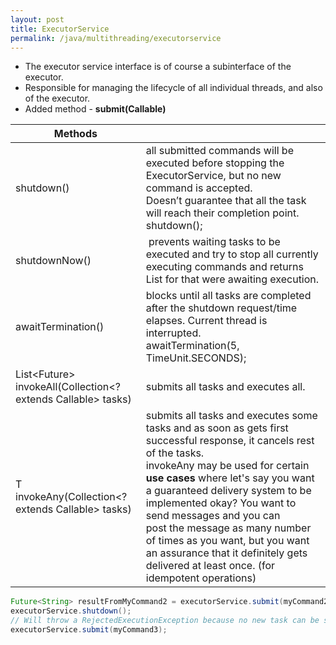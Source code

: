 ```yaml
---
layout: post
title: ExecutorService
permalink: /java/multithreading/executorservice
---
```



- The executor service interface is of course a subinterface of the executor. 
- Responsible for managing the lifecycle of all individual threads, and also of the executor.
- Added method - **submit(Callable)**

|Methods||
---|---
shutdown() | all submitted commands will be executed before stopping the ExecutorService, but no new command is accepted.<br>Doesn’t guarantee that all the task will reach their completion point.<br>shutdown();
shutdownNow()| prevents waiting tasks to be executed and try to stop all currently executing commands and returns List<Runnable> for that were awaiting execution.
awaitTermination()| blocks until all tasks are completed after the shutdown request/time elapses. Current thread is interrupted.<br>awaitTermination(5, TimeUnit.SECONDS);
<T> List<Future<T>> invokeAll(Collection<? extends Callable<T>> tasks)| submits all tasks and executes all.
<T> T invokeAny(Collection<? extends Callable<T>> tasks)|submits all tasks and executes some tasks and as soon as gets first successful response, it cancels rest of the tasks.<br>invokeAny may be used for certain **use cases** where let's say you want a guaranteed delivery system to be implemented okay? You want to send messages and you can post the message as many number of times as you want, but you want an assurance that it definitely gets delivered at least once. (for idempotent operations)

```java
Future<String> resultFromMyCommand2 = executorService.submit(myCommand2);
executorService.shutdown();
// Will throw a RejectedExecutionException because no new task can be submitted
executorService.submit(myCommand3);
```
